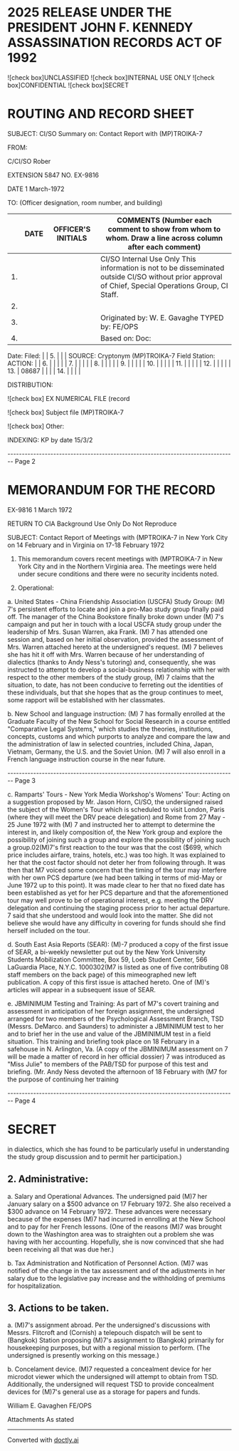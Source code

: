 # 2025 RELEASE UNDER THE PRESIDENT JOHN F. KENNEDY ASSASSINATION RECORDS ACT OF 1992

![check box]UNCLASSIFIED ![check box]INTERNAL
USE ONLY ![check box]CONFIDENTIAL ![check box]SECRET

# ROUTING AND RECORD SHEET

SUBJECT: CI/SO Summary on: Contact Report with (MP)TROIKA-7

FROM:

C/CI/SO Rober

EXTENSION 5847 NO. EX-9816

DATE 1 March-1972

TO: (Officer designation, room number, and building)

|     | DATE | OFFICER'S INITIALS | COMMENTS (Number each comment to show from whom to whom. Draw a line across column after each comment)                                                |
| --- | ---- | ------------------ | ----------------------------------------------------------------------------------------------------------------------------------------------------- |
| 1.  |      |                    | CI/SO Internal Use Only This information is not to be disseminated outside CI/SO without prior approval of Chief, Special Operations Group, CI Staff. |
| 2.  |      |                    |                                                                                                                                                       |
| 3.  |      |                    | Originated by: W. E. Gavaghe TYPED by: FE/OPS                                                                                                         |
| 4.  |      |                    | Based on: Doc:                                                                                                                                        |
Date:
Filed:  |
| 5. |   |   | SOURCE: Cryptonym (MP)TROIKA-7 Field Station: ACTION: |
| 6. |   |   |   |
| 7. |   |   |   |
| 8. |   |   |   |
| 9. |   |   |   |
| 10. |   |   |   |
| 11. |   |   |   |
| 12. |   |   |   |
| 13. | 08687 |   |   |
| 14. |   |   |   |

DISTRIBUTION:

![check box] EX NUMERICAL FILE (record

![check box] Subject file (MP)TROIKA-7

![check box] Other:

INDEXING:
KP by date 15/3/2


-------------------------------------------------------------------------------- Page 2

# MEMORANDUM FOR THE RECORD

EX-9816
1 March 1972

RETURN TO CIA
Background Use Only
Do Not Reproduce

SUBJECT: Contact Report of Meetings with (MPTROIKA-7 in New York City on 14 February and in Virginia on 17-18 February 1972

1.  This memorandum covers recent meetings with (MPTROIKA-7 in New York City and in the Northern Virginia area. The meetings were held under secure conditions and there were no security incidents noted.

2. Operational:

a. United States - China Friendship Association (USCFA) Study Group: (M) 7's persistent efforts to locate and join a pro-Mao study group finally paid off. The manager of the China Bookstore finally broke down under (M) 7's campaign and put her in touch with a local USCFA study group under the leadership of Mrs. Susan Warren, aka Frank. (M) 7 has attended one session and, based on her initial observation, provided the assessment of Mrs. Warren attached hereto at the undersigned's request. (M) 7 believes she has hit it off with Mrs. Warren because of her understanding of dialectics (thanks to Andy Ness's tutoring) and, consequently, she was instructed to attempt to develop a social-business relationship with her with respect to the other members of the study group, (M) 7 claims that the situation, to date, has not been conducive to ferreting out the identities of these individuals, but that she hopes that as the group continues to meet, some rapport will be established with her classmates.

b. New School and language instruction: (M) 7 has formally enrolled at the Graduate Faculty of the New School for Social Research in a course entitled "Comparative Legal Systems," which studies the theories, institutions, concepts, customs and which purports to analyze and compare the law and the administration of law in selected countries, included China, Japan, Vietnam, Germany, the U.S. and the Soviet Union. (M) 7 will also enroll in a French language instruction course in the near future.


-------------------------------------------------------------------------------- Page 3

c. Ramparts' Tours - New York Media Workshop's Womens' Tour: Acting on a suggestion proposed by Mr. Jason Horn, CI/SO, the undersigned raised the subject of the Women's Tour which is scheduled to visit London, Paris (where they will meet the DRV peace delegation) and Rome from 27 May - 25 June 1972 with (M) 7 and instructed her to attempt to determine the interest in, and likely composition of, the New York group and explore the possibility of joining such a group and explore the possibility of joining such a group.02(M)7's first reaction to the tour was that the cost ($699, which price includes airfare, trains, hotels, etc.) was too high. It was explained to her that the cost factor should not deter her from following through. It was then that M7 voiced some concern that the timing of the tour may interfere with her own PCS departure (we had been talking in terms of mid-May or June 1972 up to this point). It was made clear to her that no fixed date has been established as yet for her PCS departure and that the aforementioned tour may well prove to be of operational interest, e.g. meeting the DRV delegation and continuing the staging process prior to her actual departure. 7 said that she understood and would look into the matter. She did not believe she would have any difficulty in covering for funds should she find herself included on the tour.

d. South East Asia Reports (SEAR): (M)-7 produced a copy of the first issue of SEAR, a bi-weekly newsletter put out by the New York University Students Mobilization Committee, Box 59, Loeb Student Center, 566 LaGuardia Place, N.Y.C. 1000302(M7 is listed as one of five contributing 08 staff members on the back page) of this mimeographed new left publication. A copy of this first issue is attached hereto. One of (M)'s articles will appear in a subsequent issue of SEAR.

e. JBMINIMUM Testing and Training: As part of M7's covert training and assessment in anticipation of her foreign assignment, the undersigned arranged for two members of the Psychological Assessment Branch, TSD (Messrs. DeMarco. and Saunders) to administer a JBMINIMUM test to her and to brief her in the use and value of the JBMINIMUM test in a field situation. This training and briefing took place on 18 February in a safehouse in N. Arlington, Va. (A copy of the JBMINIMUM assessment on 7 will be made a matter of record in her official dossier) 7 was introduced as "Miss Julie" to members of the PAB/TSD for purpose of this test and briefing. (Mr. Andy Ness devoted the afternoon of 18 February with (M7 for the purpose of continuing her training


-------------------------------------------------------------------------------- Page 4

# SECRET

in dialectics, which she has found to be particularly useful in understanding the study group discussion and to permit her participation.)

## 2. Administrative:

a. Salary and Operational Advances. The undersigned paid (M)7 her January salary on a $500 advance on 17 February 1972. She also received a $300 advance on 14 February 1972. These advances were necessary because of the expenses (M)7 had incurred in enrolling at the New School and to pay for her French lessons. (One of the reasons (M)7 was brought down to the Washington area was to straighten out a problem she was having with her accounting. Hopefully, she is now convinced that she had been receiving all that was due her.)

b. Tax Administration and Notification of Personnel Action. (M)7 was notified of the change in the tax assessment and of the adjustments in her salary due to the legislative pay increase and the withholding of premiums for hospitalization.

## 3. Actions to be taken.

a. (M)7's assignment abroad. Per the undersigned's discussions with Messrs. Flitcroft and (Cornish) a telepouch dispatch will be sent to (Bangkok) Station proposing (M)7's assignment to (Bangkok) primarily for housekeeping purposes, but with a regional mission to perform. (The undersigned is presently working on this message.)

b. Concelament device. (M)7 requested a concealment device for her microdot viewer which the undersigned will attempt to obtain from TSD. Additionally, the undersigned will request TSD to provide concealment devices for (M)7's general use as a storage for papers and funds.

William E. Gavaghen
FE/OPS

Attachments
As stated


---
Converted with [doctly.ai](https://doctly.ai)